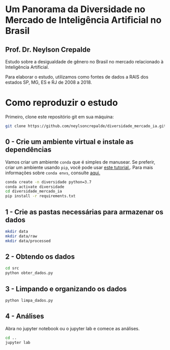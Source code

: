 # Um Panorama da Diversidade no Mercado de Inteligência Artificial no Brasil

## Prof. Dr. Neylson Crepalde

Estudo sobre a desigualdade de gênero no Brasil no mercado relacionado à Inteligência Artificial.

Para elaborar o estudo, utilizamos como fontes de dados a RAIS dos estados SP, MG, ES e RJ de 2008 a 2018.

# Como reproduzir o estudo

Primeiro, clone este repositório git em sua máquina:

```bash
git clone https://github.com/neylsoncrepalde/diversidade_mercado_ia.git
```


## 0 - Crie um ambiente virtual e instale as dependências

Vamos criar um ambiente `conda` que é simples de manusear. Se preferir, criar um ambiente usando `pip`, você pode usar [este tutorial.](https://uoa-eresearch.github.io/eresearch-cookbook/recipe/2014/11/26/python-virtual-env/). Para mais informações sobre `conda envs`, consulte [aqui.](https://docs.conda.io/projects/conda/en/latest/user-guide/tasks/manage-environments.html)

```bash
conda create -n diversidade python=3.7
conda activate diversidade
cd diversidade_mercado_ia
pip install -r requirements.txt
```

## 1 - Crie as pastas necessárias para armazenar os dados

```bash
mkdir data
mkdir data/raw
mkdir data/processed
```

## 2 - Obtendo os dados

```bash
cd src
python obter_dados.py
```

## 3 - Limpando e organizando os dados

```bash
python limpa_dados.py
```


## 4 - Análises

Abra no jupyter notebook ou o jupyter lab e comece as análises.

```bash
cd ..
jupyter lab
```
